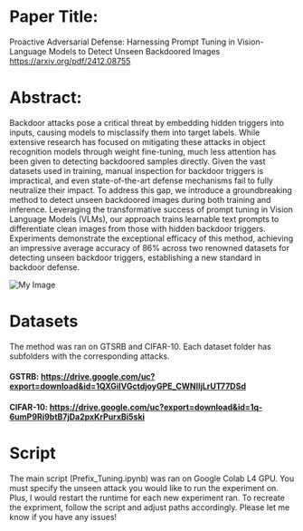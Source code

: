 # Paper Title: 
Proactive Adversarial Defense: Harnessing Prompt Tuning in Vision-Language Models to Detect Unseen Backdoored Images 
https://arxiv.org/pdf/2412.08755

# Abstract:
Backdoor attacks pose a critical threat by embedding hidden triggers into inputs, causing models to misclassify them into target labels. While extensive research has focused on mitigating these attacks in object recognition models through weight fine-tuning, much less attention has been given to detecting backdoored samples directly. Given the vast datasets used in training, manual inspection for backdoor triggers is impractical, and even state-of-the-art defense mechanisms fail to fully neutralize their impact. To address this gap, we introduce a groundbreaking method to detect unseen backdoored images during both training and inference. Leveraging the transformative success of prompt tuning in Vision Language Models (VLMs), our approach trains learnable text prompts to differentiate clean images from those with hidden backdoor triggers. Experiments demonstrate the exceptional efficacy of this method, achieving an impressive average accuracy of 86\%  across two renowned datasets for detecting unseen backdoor triggers, establishing a new standard in backdoor defense.

![My Image](Main_Fig_Proactive.png)

# Datasets
The method was ran on GTSRB and CIFAR-10. Each dataset folder has subfolders with the corresponding attacks.

#### GSTRB: https://drive.google.com/uc?export=download&id=1QXGiIVGctdjoyGPE_CWNIIjLrUT77DSd
#### CIFAR-10: https://drive.google.com/uc?export=download&id=1q-6umP9Ri9btB7jDa2pxKrPurxBi5ski

# Script
The main script (Prefix_Tuning.ipynb) was ran on Google Colab L4 GPU. You must specify the unseen attack you would like to run the experiment on. Plus, I would restart the runtime for each new experiment ran. To recreate the expriment, follow the script and adjust paths accordingly. Please let me know if you have any issues!


